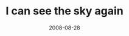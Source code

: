 ---
layout: base.njk
title : 'I can see the sky again' 
view_title : 'I can see the sky again' 
year : '2008' 
date : '2008-08-28' 
img_file : '/drawing/icanseetheskyagain.jpg' 
html_file : 'icanseetheskyagain' 
next_html : 'idontknowwhativegot.html' 
year_order : '380' 
permalink : "title/{{html_file}}.html"
---